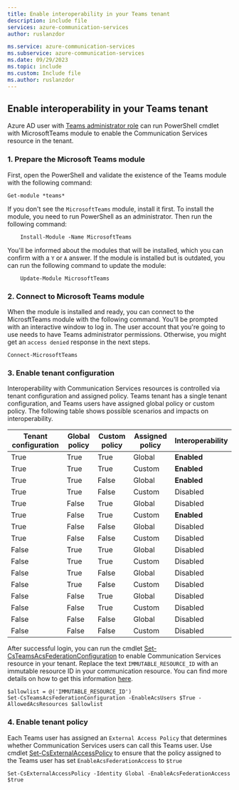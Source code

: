 ```yaml
---
title: Enable interoperability in your Teams tenant
description: include file
services: azure-communication-services
author: ruslanzdor

ms.service: azure-communication-services
ms.subservice: azure-communication-services
ms.date: 09/29/2023
ms.topic: include
ms.custom: Include file
ms.author: ruslanzdor
---
```


## Enable interoperability in your Teams tenant
Azure AD user with [Teams administrator role](../../../active-directory/roles/permissions-reference.md#teams-administrator) can run PowerShell cmdlet with MicrosoftTeams module to enable the Communication Services resource in the tenant. 

### 1. Prepare the Microsoft Teams module

First, open the PowerShell and validate the existence of the Teams module with the following command:

```script
Get-module *teams* 
```

If you don't see the `MicrosoftTeams` module, install it first. To install the module, you need to run PowerShell as an administrator. Then run the following command:

```script
	Install-Module -Name MicrosoftTeams
```

You'll be informed about the modules that will be installed, which you can confirm with a `Y` or `A` answer. If the module is installed but is outdated, you can run the following command to update the module:

```script
	Update-Module MicrosoftTeams
```

### 2. Connect to Microsoft Teams module

When the module is installed and ready, you can connect to the MicrosftTeams module with the following command. You'll be prompted with an interactive window to log in. The user account that you're going to use needs to have Teams administrator permissions. Otherwise, you might get an `access denied` response in the next steps.

```script
Connect-MicrosoftTeams
```

### 3. Enable tenant configuration

Interoperability with Communication Services resources is controlled via tenant configuration and assigned policy. Teams tenant has a single tenant configuration, and Teams users have assigned global policy or custom policy. The following table shows possible scenarios and impacts on interoperability.

| Tenant configuration | Global policy | Custom policy | Assigned policy | Interoperability |
| --- | --- | --- | --- | --- |
| True | True | True | Global | **Enabled** |
| True | True | True | Custom | **Enabled** |
| True | True | False | Global | **Enabled** |
| True | True | False | Custom | Disabled |
| True | False | True | Global | Disabled |
| True | False | True | Custom | **Enabled** |
| True | False | False | Global | Disabled |
| True | False | False | Custom | Disabled |
| False | True | True | Global | Disabled |
| False | True | True | Custom | Disabled |
| False | True | False | Global | Disabled |
| False | True | False | Custom | Disabled |
| False | False | True | Global | Disabled |
| False | False | True | Custom | Disabled |
| False | False | False | Global | Disabled |
| False | False | False | Custom | Disabled |

After successful login, you can run the cmdlet [Set-CsTeamsAcsFederationConfiguration](/powershell/module/teams/set-csteamsacsfederationconfiguration) to enable Communication Services resource in your tenant. Replace the text `IMMUTABLE_RESOURCE_ID` with an immutable resource ID in your communication resource. You can find more details on how to get this information [here](../troubleshooting-info.md#getting-immutable-resource-id).

```script
$allowlist = @('IMMUTABLE_RESOURCE_ID')
Set-CsTeamsAcsFederationConfiguration -EnableAcsUsers $True -AllowedAcsResources $allowlist
```

### 4. Enable tenant policy

Each Teams user has assigned an `External Access Policy` that determines whether Communication Services users can call this Teams user. Use cmdlet
[Set-CsExternalAccessPolicy](/powershell/module/skype/set-csexternalaccesspolicy) to ensure that the policy assigned to the Teams user has set `EnableAcsFederationAccess` to  `$true`

```script
Set-CsExternalAccessPolicy -Identity Global -EnableAcsFederationAccess $true
```



